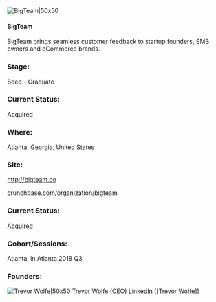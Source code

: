 

![BigTeam|50x50](https://apimg.techstars.com/connect/images/image_files/5b5f4807c1a4b82a4d000276/original/BT_Final_Icon_Blue.png)

#### BigTeam
BigTeam brings seamless customer feedback to startup founders, SMB owners and eCommerce brands.

### Stage: 
Seed - Graduate 

### Current Status: 
Acquired

### Where:
Atlanta, Georgia, United States

### Site:
http://bigteam.co



crunchbase.com/organization/bigteam

### Current Status: 
Acquired

### Cohort/Sessions: 
Atlanta, in Atlanta 2018 Q3

### Founders: 

![Trevor Wolfe|50x50](https://apimg.techstars.com/connect/images/image_files/5b4cbc45c1a4b83b7c0000df/original/Biopic.JPG) Trevor Wolfe (CEO) [LinkedIn](https://linkedin.com/in/trevorwolfe) [[Trevor Wolfe]]


